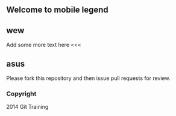 ## Welcome to mobile legend

## wew

Add some more text here <<<

## asus

Please fork this repository and then issue pull requests for review.

### Copyright

2014 Git Training